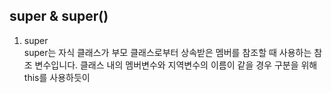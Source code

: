 ## super & super()

1. super <br>
   super는 자식 클래스가 부모 클래스로부터 상속받은 멤버를 참조할 때 사용하는 참조 변수입니다. 클래스 내의 멤버변수와 지역변수의 이름이 같을 경우 구분을 위해 this를 사용하듯이

